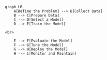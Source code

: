 <!--
 Copyright (c) 2024 David Such
 
 This software is released under the MIT License.
 https://opensource.org/licenses/MIT
-->

```mermaid
graph LR
    A[Define the Problem] --> B[Collect Data]
    B --> C[Prepare Data]
    C --> D[Select a Model]
    D --> E[Train the Model]
```
       
    <br>

```mermaid
    E --> F[Evaluate the Model]
    F --> G[Tune the Model]
    G --> H[Deploy the Model]
    H --> I[Monitor and Maintain]
```